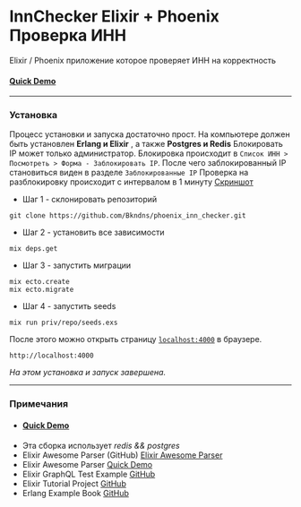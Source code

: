# InnChecker Elixir + Phoenix Проверка ИНН

Elixir / Phoenix приложение которое проверяет ИНН на корректность

#### [Quick Demo](https://agile-fjord-12058.herokuapp.com/)

***

### Установка
Процесс установки и запуска достаточно прост.
На компьютере должен быть установлен **Erlang и Elixir** , а также **Postgres и Redis**
Блокировать IP может только администратор.
Блокировка происходит в `Список ИНН > Посмотреть > Форма - Заблокировать IP`. После чего заблокированный IP становиться виден в разделе `Заблокированные IP`
Проверка на разблокировку происходит с интервалом в 1 минуту
[Скриншот](https://imgur.com/7JmwD5c)

* Шаг 1 - склонировать репозиторий
``` 
git clone https://github.com/Bkndns/phoenix_inn_checker.git
```
* Шаг 2 - установить все зависимости 
```
mix deps.get
```
* Шаг 3 - запустить миграции
```
mix ecto.create
mix ecto.migrate
```
* Шаг 4 - запустить seeds
```
mix run priv/repo/seeds.exs
```

После этого можно открыть страницу [`localhost:4000`](http://localhost:4000) в браузере.
```
http://localhost:4000
```

*На этом установка и запуск завершена.*
***
### Примечания

  * #### [Quick Demo](https://agile-fjord-12058.herokuapp.com/)
  * Эта сборка использует *redis && postgres*
  * Elixir Awesome Parser (GitHub) [Elixir Awesome Parser](https://github.com/Bkndns/phoenix_gitsome/)
  * Elixir Awesome Parser [Quick Demo](https://miniature-loose-blowfish.gigalixirapp.com/)
  * Elixir GraphQL Test Example [GitHub](https://github.com/Bkndns/elixir_test_graphql_news_and_users)
  * Elixir Tutorial Project [GitHub](https://github.com/Bkndns/elixir_phoenix_tutorial_project)
  * Erlang Example Book [GitHub](https://github.com/Bkndns/erlang_learning_examples_files)
